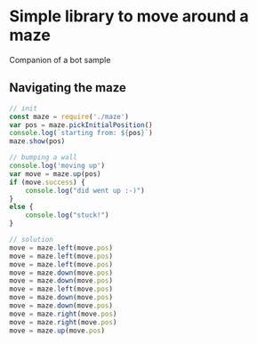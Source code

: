 # Simple library to move around a maze

Companion of a bot sample

## Navigating the maze

```javascript
// init
const maze = require('./maze')
var pos = maze.pickInitialPosition()
console.log(`starting from: ${pos}`)
maze.show(pos)

// bumping a wall
console.log('moving up')
var move = maze.up(pos)
if (move.success) {
    console.log("did went up :-)")
}
else {
    console.log("stuck!")
}

// solution
move = maze.left(move.pos)
move = maze.left(move.pos)
move = maze.left(move.pos)
move = maze.down(move.pos)
move = maze.down(move.pos)
move = maze.left(move.pos)
move = maze.down(move.pos)
move = maze.down(move.pos)
move = maze.right(move.pos)
move = maze.right(move.pos)
move = maze.up(move.pos)
```
